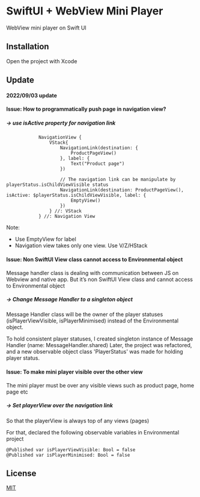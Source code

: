 # SwiftUI + WebView Mini Player

WebView mini player on Swift UI

## Installation

Open the project with Xcode


## Update

#### 2022/09/03 update
#### Issue: How to programmatically push page in navigation view?

##### -> use isActive property for navigation link
```
            NavigationView {
                VStack{
                    NavigationLink(destination: {
                        ProductPageView()
                    }, label: {
                        Text("Product page")
                    })
                    
                    // The navigation link can be manipulate by playerStatus.isChildViewVisible status
                    NavigationLink(destination: ProductPageView(), isActive: $playerStatus.isChildViewVisible, label: {
                        EmptyView()
                    })
                } //: VStack    
            } //: Navigation View
```
Note:
- Use EmptyView for label
- Navigation view takes only one view. Use V/Z/HStack

#### Issue: Non SwiftUI View class cannot access to Environmental object

Message handler class is dealing with communication between JS on Webview and native app. But it’s non SwiftUI View class and cannot access to Environmental object

##### -> Change Message Handler to a singleton object

Message Handler class will be the owner of the player statuses (isPlayerViewVisible, isPlayerMinimised) instead of the Environmental object.

To hold consistent player statuses, I created singleton instance of Message Handler (name: MessageHandler.shared)
Later, the project was refactored, and a new observable object class 'PlayerStatus' was made for holding player status.

#### Issue: To make mini player visible over the other view

The mini player must be over any visible views such as product page, home page etc

##### -> Set playerView over the navigation link

So that the playerView is always top of any views (pages)

For that, declared the following observable variables in Environmental project

```
@Published var isPlayerViewVisible: Bool = false
@Published var isPlayerMinimised: Bool = false
```


## License
[MIT](https://choosealicense.com/licenses/mit/)
